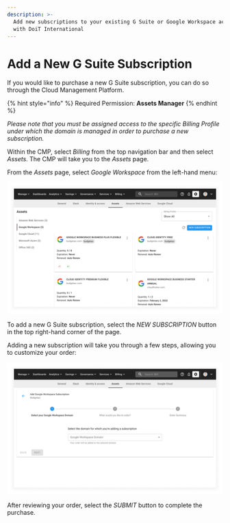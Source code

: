 ```yaml
---
description: >-
  Add new subscriptions to your existing G Suite or Google Workspace account
  with DoiT International
---
```


# Add a New G Suite Subscription

If you would like to purchase a new G Suite subscription, you can do so through the Cloud Management Platform.

{% hint style="info" %}
Required Permission: **Assets Manager**
{% endhint %}

_Please note that you must be assigned access to the specific Billing Profile under which the domain is managed in order to purchase a new subscription._

Within the CMP, select _Billing_ from the top navigation bar and then select _Assets_. The CMP will take you to the _Assets_ page.

From the _Assets_ page, select _Google Workspace_ from the left-hand menu:

![A screenshot showing the Google Workspace screen](../.gitbook/assets/cmp-assets-google-workspace-screen.png)

To add a new G Suite subscription, select the _NEW SUBSCRIPTION_ button in the top right-hand corner of the page.

Adding a new subscription will take you through a few steps, allowing you to customize your order:

![A screenshot showing the Google Workspace screen](../.gitbook/assets/cmp-google-workspace-new.png)

After reviewing your order, select the _SUBMIT_ button to complete the purchase.
